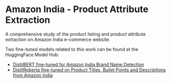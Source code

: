 # Amazon India - Product Attribute Extraction
A comprehensive study of the product listing and product attribute extraction on Amazon India e-commerce website.

Two fine-tuned models related to this work can be found at the HuggingFace Model Hub:
- [DistilBERT fine-tuned for Amazon India Brand Name Detection](https://huggingface.co/Aleron12/distilbert-base-uncased-finetuned-amz_brander)
- [DistilRoberta fine-tuned on Product Titles, Bullet Points and Descriptions from Amazon India](https://huggingface.co/RishiDarkDevil/distilroberta-base-finetuned-amazon-products)
